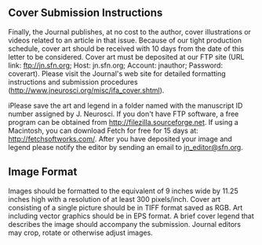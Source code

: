 Cover Submission Instructions
-----------------------------

Finally, the Journal publishes, at no cost to the author, cover illustrations or videos related to an article in that issue. Because of our tight production schedule, cover art should be received with 10 days from the date of this letter to be considered. Cover art must be deposited at our FTP site (URL link: ftp://jn.sfn.org; Host: jn.sfn.org; Account: jnauthor; Password: coverart). Please visit the Journal's web site for detailed formatting instructions and submission procedures (http://www.jneurosci.org/misc/ifa_cover.shtml).

iPlease save the art and legend in a folder named with the manuscript ID number assigned by J. Neurosci. If you don't have FTP software, a free program can be obtained from http://filezilla.sourceforge.net. If using a Macintosh, you can download Fetch for free for 15 days at: http://fetchsoftworks.com/. After you have deposited your image and legend please notify the editor by sending an email to jn_editor@sfn.org.

Image Format
------------

Images should be formatted to the equivalent of 9 inches wide by 11.25 inches high with a resolution of at least 300 pixels/inch. Cover art consisting of a single picture should be in TIFF format saved as RGB. Art including vector graphics should be in EPS format. A brief cover legend that describes the image should accompany the submission. Journal editors may crop, rotate or otherwise adjust images.

